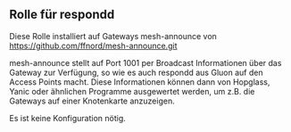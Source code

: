 ## Rolle für respondd

Diese Rolle installiert auf Gateways mesh-announce von https://github.com/ffnord/mesh-announce.git

mesh-announce stellt auf Port 1001 per Broadcast Informationen über das Gateway zur Verfügung, so wie es auch respondd aus Gluon auf den Access Points macht.
Diese Informationen können dann von Hopglass, Yanic oder ähnlichen Programme ausgewertet werden, um z.B. die Gateways auf einer Knotenkarte anzuzeigen.


Es ist keine Konfiguration nötig.
